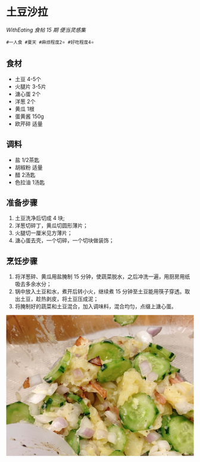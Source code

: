 # 土豆沙拉 

*WithEating 食帖 15 期 便当灵感集*

```
#一人食 #夏天 #麻烦程度2⭐️ #好吃程度4⭐️
```

## 食材

- 土豆 4-5个
- 火腿片 3-5片
- 溏心蛋 2个
- 洋葱 2个
- 黄瓜 1根
- 蛋黄酱 150g
- 欧芹碎 适量

## 调料

- 盐 1/2茶匙
- 胡椒粉 适量
- 醋 2汤匙
- 色拉油 1汤匙

## 准备步骤

1. 土豆洗净后切成 4 块;
2. 洋葱切碎丁，黄瓜切圆形薄片；
3. 火腿切一厘米见方薄片；
4. 溏心蛋去壳，一个切碎，一个切块做装饰；

## 烹饪步骤

1. 将洋葱碎、黄瓜用盐腌制 15 分钟，使蔬菜脱水，之后冲洗一遍，用厨房用纸吸去多余水分；
2. 锅中放入土豆和水，煮开后转小火，继续煮 15 分钟至土豆能用筷子穿透。取出土豆，趁热剥皮，将土豆压成泥；
3. 将腌制好的蔬菜和土豆混合，加入调味料，混合均匀，点缀上溏心蛋。

![](../_images/tudousela.jpg ':loading=lazy')
